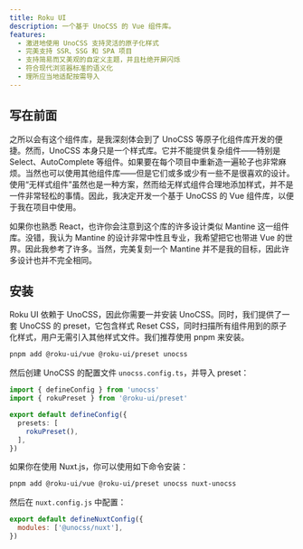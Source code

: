 ```yaml
---
title: Roku UI
description: 一个基于 UnoCSS 的 Vue 组件库。
features:
  - 激进地使用 UnoCSS 支持灵活的原子化样式
  - 完美支持 SSR、SSG 和 SPA 项目
  - 支持简易而又美观的自定义主题，并且杜绝开屏闪烁
  - 符合现代浏览器标准的语义化
  - 理所应当地适配按需导入
---
```


## 写在前面

之所以会有这个组件库，是我深刻体会到了 UnoCSS 等原子化组件库开发的便捷。然而，UnoCSS 本身只是一个样式库。它并不能提供复杂组件——特别是 Select、AutoComplete 等组件。如果要在每个项目中重新造一遍轮子也非常麻烦。当然也可以使用其他组件库——但是它们或多或少有一些不是很喜欢的设计。使用“无样式组件”虽然也是一种方案，然而给无样式组件合理地添加样式，并不是一件非常轻松的事情。因此，我决定开发一个基于 UnoCSS 的 Vue 组件库，以便于我在项目中使用。

如果你也熟悉 React，也许你会注意到这个库的许多设计类似 Mantine 这一组件库。没错，我认为 Mantine 的设计非常中性且专业，我希望把它也带进 Vue 的世界。因此我参考了许多。当然，完美复刻一个 Mantine 并不是我的目标，因此许多设计也并不完全相同。

## 安装

Roku UI 依赖于 UnoCSS，因此你需要一并安装 UnoCSS。同时，我们提供了一套 UnoCSS 的 preset，它包含样式 Reset CSS，同时扫描所有组件用到的原子化样式，用户无需引入其他样式文件。我们推荐使用 pnpm 来安装。

```bash
pnpm add @roku-ui/vue @roku-ui/preset unocss
```

然后创建 UnoCSS 的配置文件 `unocss.config.ts`，并导入 preset：

```ts
import { defineConfig } from 'unocss'
import { rokuPreset } from '@roku-ui/preset'

export default defineConfig({
  presets: [
    rokuPreset(),
  ],
})
```

如果你在使用 Nuxt.js，你可以使用如下命令安装：

```bash
pnpm add @roku-ui/vue @roku-ui/preset unocss nuxt-unocss
```

然后在 `nuxt.config.js` 中配置：

```javascript
export default defineNuxtConfig({
  modules: ['@unocss/nuxt'],
})
```
